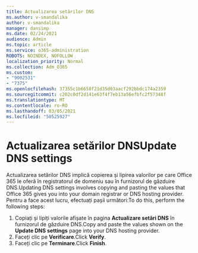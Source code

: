 ```yaml
---
title: Actualizarea setărilor DNS
ms.author: v-smandalika
author: v-smandalika
manager: dansimp
ms.date: 02/24/2021
audience: Admin
ms.topic: article
ms.service: o365-administration
ROBOTS: NOINDEX, NOFOLLOW
localization_priority: Normal
ms.collection: Adm_O365
ms.custom:
- "9002531"
- "7375"
ms.openlocfilehash: 37355c1b6658f21d35d03aacf292bbdc174a2359
ms.sourcegitcommit: c202c0df2d141e63f4f7eb13a56efbfc2f57348f
ms.translationtype: MT
ms.contentlocale: ro-RO
ms.lasthandoff: 03/05/2021
ms.locfileid: "50525927"
---
```

# <a name="update-dns-settings"></a><span data-ttu-id="4992d-102">Actualizarea setărilor DNS</span><span class="sxs-lookup"><span data-stu-id="4992d-102">Update DNS settings</span></span>

<span data-ttu-id="4992d-103">Actualizarea setărilor DNS implică copierea și lipirea valorilor pe care Office 365 le oferă în registratorul de domeniu sau în furnizorul de găzduire DNS.</span><span class="sxs-lookup"><span data-stu-id="4992d-103">Updating DNS settings involves copying and pasting the values that Office 365 gives you into your domain registrar or DNS hosting provider.</span></span> <span data-ttu-id="4992d-104">Pentru a face acest lucru, efectuați pașii următori:</span><span class="sxs-lookup"><span data-stu-id="4992d-104">To do this, perform the following steps:</span></span>

1. <span data-ttu-id="4992d-105">Copiați și lipiți valorile afișate în pagina **Actualizare setări DNS** în furnizorul de găzduire DNS.</span><span class="sxs-lookup"><span data-stu-id="4992d-105">Copy and paste the values shown on the **Update DNS settings** page into your DNS hosting provider.</span></span>
2. <span data-ttu-id="4992d-106">Faceți clic pe **Verificare**.</span><span class="sxs-lookup"><span data-stu-id="4992d-106">Click **Verify**.</span></span>
3. <span data-ttu-id="4992d-107">Faceți clic pe **Terminare**.</span><span class="sxs-lookup"><span data-stu-id="4992d-107">Click **Finish**.</span></span>